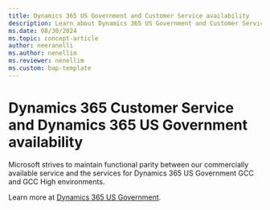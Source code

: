 ```yaml
---
title: Dynamics 365 US Government and Customer Service availability
description: Learn about Dynamics 365 US Government and Customer Service feature availability.
ms.date: 08/30/2024
ms.topic: concept-article
author: neeranelli
ms.author: nenellim
ms.reviewer: nenellim
ms.custom: bap-template
---
```


# Dynamics 365 Customer Service and Dynamics 365 US Government availability

Microsoft strives to maintain functional parity between our commercially available service and the services for Dynamics 365 US Government GCC and GCC High environments.

Learn more at [Dynamics 365 US Government](/power-platform/admin/microsoft-dynamics-365-government).
